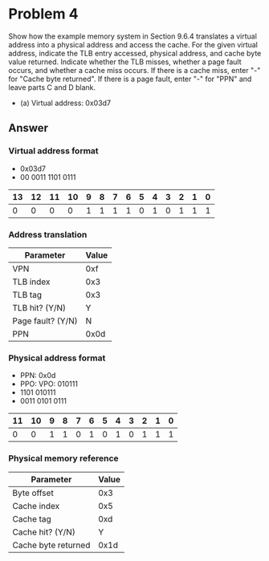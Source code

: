 # Problem 4

Show how the example memory system in Section 9.6.4 translates a virtual address into a physical address and access the cache. For the given virtual address, indicate the TLB entry accessed, physical address, and cache byte value returned. Indicate whether the TLB misses, whether a page fault occurs, and whether a cache miss occurs. If there is a cache miss, enter "-" for "Cache byte returned". If there is a page fault, enter "-" for "PPN" and leave parts C and D blank.

- (a) Virtual address: 0x03d7

## Answer

### Virtual address format

- 0x03d7
- 00 0011 1101 0111

| 13  | 12  | 11  | 10  | 9   | 8   | 7   | 6   | 5   | 4   | 3   | 2   | 1   | 0   |
| --- | --- | --- | --- | --- | --- | --- | --- | --- | --- | --- | --- | --- | --- |
| 0   | 0   | 0   | 0   | 1   | 1   | 1   | 1   | 0   | 1   | 0   | 1   | 1   | 1   |

### Address translation

| Parameter         | Value |
| ----------------- | ----- |
| VPN               | 0xf   |
| TLB index         | 0x3   |
| TLB tag           | 0x3   |
| TLB hit? (Y/N)    | Y     |
| Page fault? (Y/N) | N     |
| PPN               | 0x0d  |

### Physical address format

- PPN: 0x0d
- PPO: VPO: 010111
- 1101 010111
- 0011 0101 0111

| 11  | 10  | 9   | 8   | 7   | 6   | 5   | 4   | 3   | 2   | 1   | 0   |
| --- | --- | --- | --- | --- | --- | --- | --- | --- | --- | --- | --- |
| 0   | 0   | 1   | 1   | 0   | 1   | 0   | 1   | 0   | 1   | 1   | 1   |

### Physical memory reference

| Parameter           | Value |
| ------------------- | ----- |
| Byte offset         | 0x3   |
| Cache index         | 0x5   |
| Cache tag           | 0xd   |
| Cache hit? (Y/N)    | Y     |
| Cache byte returned | 0x1d  |
